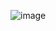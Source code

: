 ![image](https://user-images.githubusercontent.com/75318518/143668584-6e973e1b-fa4a-4002-b1ff-c9adaf404230.png)
